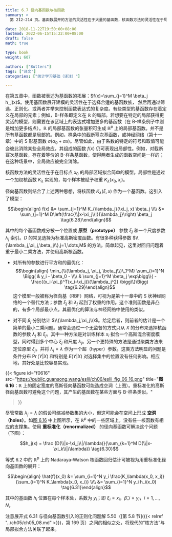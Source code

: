 ```yaml
---
title: 6.7 径向基函数与核函数
summary: >
  第 212-214 页。基函数展开的方法的灵活性在于大量的基函数，核函数方法的灵活性在于局部性，径向基函数则结合了上述两者。

date: 2018-11-22T19:50:00+08:00
lastmod: 2022-06-15T15:22:00+08:00
draft: false
math: true

type: book
weight: 607

authors: ["Butters"]
tags: ["译文"]
categories: ["统计学习基础（译注）"]

---
```


在第五章中，函数被表述为基函数的拓展：$f(x)=\sum_{j=1}^M \beta_j h_j(x)$。使用基函数展开建模的灵活性在于选择合适的基函数族， 然后再通过筛选、正则化、或两者并举来控制函数表达式的复杂度。有些类型的基函数存在着定义在局部的元素；例如，B-样条即定义在 $\mathbb{R}$ 的局部。若想要在特定的局部获得更灵活的模型，则需要在该区域上的表达式增加更多的基函数（在 B-样条例子中则是增加更多结点）。$\mathbb{R}$ 的局部基函数的张量积可生成 $\mathbb{R}^p$ 上的局部基函数。并不是所有基函数都是局部的。例如，样条中的截断幂次基函数，或神经网络（第十一章）中的 S 形基函数 $\sigma(\alpha_0+\alpha x)$。尽管如此，由于系数的特定的符号和取值可能会彼此消除某些全局效应，其组成的函数 $f(x)$ 仍可表现出局部性。例如，对截断幂次基函数，存在着等价的 B-样条基函数，使得两者生成的函数空间是一样的；在这种场景中，全局效应被完全消除。

核函数方法的灵活性在于在目标点 $x_0$ 的局部区域拟合简单的模型。局部性是通过一个加权核函数 $K_\lambda$ 实现的，每个样本被赋予权重 $K_\lambda(x_0, x_i)$。

径向基函数则结合了上述两种思想，将核函数 $K_\lambda(\xi,x)$ 作为一个基函数。这引入了模型：

$$\begin{align}
f(x) &= \sum_{j=1}^M K_{\lambda_j}(\xi_j, x) \beta_j \\\\
  &= \sum_{j=1}^M D\left(\frac{\\|x-\xi_j\\|}{\lambda_j}\right) \beta_j
\tag{6.28}\end{align}$$

其中的每个基函数成分被一个位置或 **原型（prototype）** 参数 $\xi_j$ 和一个尺度参数 $\lambda_j$ 索引。$D$ 的常见选择为标准高斯密度函数。有很多种获得参数 $\\{\lambda_j,\xi_j,\beta_j\\},j=1,\dots,M$ 的方法。简单起见，这里对回归问题着重于最小二乘方法，并使用高斯核函数。

* 对所有的参数进行平方和的最优化：
  $$\begin{align}
  \min_{\\{\lambda_j, \xi_j, \beta_j\\}\_1^M}
  \sum_{i=1}^N \Bigg( & y_i - \beta_0 - \\\\
  & \sum_{j=1}^M
  \beta_j \exp\bigg\\{
    -\frac{(x_i-\xi_j)^T(x_i-\xi_j)}{\lambda_j^2}
  \bigg\\}\Bigg)
  \tag{6.29}\end{align}$$
  这个模型一般被称为径向基（RBF）网络，可视为是第十一章中的 S 状神经网络的一个替代方法；参数 $\xi_j$ 和 $\lambda_j$ 起到了权重的作用。这个准则函数是非凸的，有多个局部最小点，其最优化的算法与神经网络中使用的类似。

* 对不同 $\beta_j$ 分别估计 $\\{\lambda_j,\xi_j\\}$。给定后者，则前者的估计是一个简单的最小二乘问题。通常会通过一个无监督的方式只从 $X$ 的分布来选择核函数的参数 $\lambda_j$ 和 $\xi_j$。其中一种方法是对训练样本 $x_i$ 拟合一个高斯混合密度模型，同时得到多个中心 $\xi_j$ 和尺度 $\lambda_j$。另一个更特殊的方法是通过聚类方法来定位原型 $\xi_j$，并将 $\lambda_j=\lambda$ 作为一个超（hyper）参数。这类方法明显的问题是条件分布 $\operatorname{Pr}(Y|X)$ 和特别是 $E(Y|X)$ 对选择集中的位置没有任何影响。相应地，其好处是比较容易实现。

{{< figure
  id="f0616"
  src="https://public.guansong.wang/eslii/ch06/eslii_fig_06_16.png"
  title="**图 6.16**：$\mathbb{R}$ 上的固定宽度的高斯径向基函数可能造成空洞（上图）。重标准化的高斯径向基函数可避免这个问题，其产生的基函数在某些方面与 B-样条类似。"
>}}

尽管常数 $\lambda_j=\lambda$ 的假设可缩减参数集的大小，但这可能会在空间上形成 **空洞（holes）**。如[图 6.16](#figure=f0616) 中上图所示，在 $\mathbb{R}^p$ 中的一些区域上，没有任一核函数有相应的支撑集。使用 **重标准化（renormalized）** 的径向基函数可解决这个问题（下图）：

$$h_j(x) = \frac
{D(\\|x-\xi_j\\|/\lambda)}{\sum_{k=1}^M D(\\|x-\xi_k\\|/\lambda)}
\tag{6.30}$$

等式 6.2 中的 $\mathbb{R}^p$ 上的 Nadaraya-Watson 核函数回归估计可被视为用重标准化径向基函数的展开：

$$\begin{align}
\hat{f}(x_0)
&= \sum_{i=1}^N y_i \frac{K_\lambda(x_0, x_i)}{\sum_{i=1}^N K_\lambda(x_0, x_i)} \\\\
&= \sum_{i=1}^N y_i h_i(x_0)
\tag{6.31}\end{align}$$

其中的基函数 $h_i$ 位置在每个样本处，系数为 $y_i$；即 $\xi_i=x_i$，$\hat{\beta}\_i=y_i$，$i=1,\dots,N$。

注意展开式 6.31 与径向基函数引入的正则化问题解 5.50（[第 5.8 节]({{< relref "../ch05/ch05_08.md" >}})，第 169 页）之间的相似之处，将现代的“核方法”与局部拟合方法关联了起来。